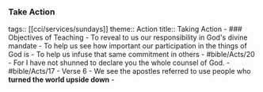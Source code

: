 ### Take Action 
tags:: [[cci/services/sundays]] 
theme:: Action
title:: Taking Action
	- ### Objectives of Teaching
		- To reveal to us our responsibility in God's divine mandate
		- To help us see how important our participation in the things of God is
		- To help us infuse that same commitment in others
	- #bible/Acts/20
		- For I have not shunned to declare you the whole counsel of God.
	- #bible/Acts/17
		- Verse 6
			- We see the apostles referred to use people who **turned the world upside down**
	-